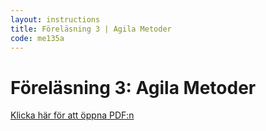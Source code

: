 ```yaml
---
layout: instructions
title: Föreläsning 3 | Agila Metoder
code: me135a
---
```


# Föreläsning 3: Agila Metoder

[Klicka här för att öppna PDF:n](/assets/pdf/me153a_me135a_agila_metoder.pdf)
